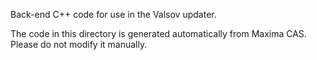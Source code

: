 Back-end C++ code for use in the Valsov updater.

The code in this directory is generated automatically from Maxima
CAS. Please do not modify it manually.